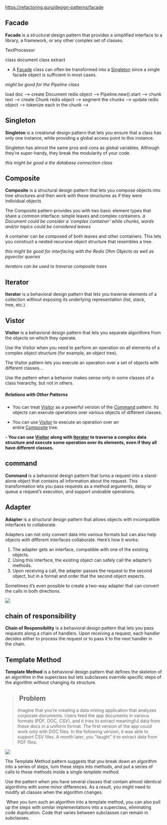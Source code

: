 ---
---


https://refactoring.guru/design-patterns/facade

## Facade

**Facade** is a structural design pattern that provides a simplified interface to a library, a framework, or any other complex set of classes.

TextProcessor

class document
class extract

- A [Facade](https://refactoring.guru/design-patterns/facade) class can often be transformed into a [Singleton](https://refactoring.guru/design-patterns/singleton) since a single facade object is sufficient in most cases.

*might be good for the Pipeline class*

load doc --> create Document redis object --> Pipeline.new().start --> chunk text --> create Chunk redis object --> segment the chunks --> update redis object --> tokenize each in the chunk -->
## Singleton

**Singleton** is a creational design pattern that lets you ensure that a class has only one instance, while providing a global access point to this instance.

Singleton has almost the same pros and cons as global variables. Although they’re super-handy, they break the modularity of your code.

*this might be good a the database connection class*

## Composite

**Composite** is a structural design pattern that lets you compose objects into tree structures and then work with these structures as 
if they were individual objects

The Composite pattern provides you with two basic element types that share a common interface: simple leaves and complex containers. *a Document could be consider a 'complex container' while chunks, words and/or topics could be considered leaves*

A container can be composed of both leaves and other containers. This lets you construct a nested recursive object structure that resembles a tree.

*this might be good for interfacing with the Redis Ohm Objects as well as pgvector queries*

*iterators can be used to traverse composite trees*


## Iterator

**Iterator** is a behavioral design pattern that lets you traverse elements of a collection without exposing its underlying representation (list, stack, tree, etc.).

## Vistor

**Visitor** is a behavioral design pattern that lets you separate algorithms from the objects on which they operate.

Use the Visitor when you need to perform an operation on all elements of a complex object structure (for example, an object tree).

The Visitor pattern lets you execute an operation over a set of objects with different classes...

Use the pattern when a behavior makes sense only in some classes of a class hierarchy, but not in others.

##### Relations with Other Patterns

- You can treat [Visitor](https://refactoring.guru/design-patterns/visitor) as a powerful version of the [Command](https://refactoring.guru/design-patterns/command) pattern. Its objects can execute operations over various objects of different classes.
    
- You can use [Visitor](https://refactoring.guru/design-patterns/visitor) to execute an operation over an entire [Composite](https://refactoring.guru/design-patterns/composite) tree.
    
**- You can use [Visitor](https://refactoring.guru/design-patterns/visitor) along with [Iterator](https://refactoring.guru/design-patterns/iterator) to traverse a complex data structure and execute some operation over its elements, even if they all have different classes.**




## command

**Command** is a behavioral design pattern that turns a request into a stand-alone object that contains all information about the request. This transformation lets you pass requests as a method arguments, delay or queue a request’s execution, and support undoable operations.


## Adapter

**Adapter** is a structural design pattern that allows objects with incompatible interfaces to collaborate.

Adapters can not only convert data into various formats but can also help objects with different interfaces collaborate. Here’s how it works:

1. The adapter gets an interface, compatible with one of the existing objects.
2. Using this interface, the existing object can safely call the adapter’s methods.
3. Upon receiving a call, the adapter passes the request to the second object, but in a format and order that the second object expects.

Sometimes it’s even possible to create a two-way adapter that can convert the calls in both directions.


![](Pasted%20image%2020231005015434.png)


## chain of responsibility 

**Chain of Responsibility** is a behavioral design pattern that lets you pass requests along a chain of handlers. Upon receiving a request, each handler decides either to process the request or to pass it to the next handler in the chain.


## Template Method

**Template Method** is a behavioral design pattern that defines the skeleton of an algorithm in the superclass but lets subclasses override specific steps of the algorithm without changing its structure.


> ##  Problem
> Imagine that you’re creating a data mining application that analyzes corporate documents. Users feed the app documents in various formats (PDF, DOC, CSV), and it tries to extract meaningful data from these docs in a uniform format. 
> The first version of the app could work only with DOC files. In the following version, it was able to support CSV files. A month later, you “taught” it to extract data from PDF files.

![](Pasted%20image%2020231005015604.png)

The Template Method pattern suggests that you break down an algorithm into a series of steps, turn these steps into methods, and put a series of calls to these methods inside a single _template method._

Use the pattern when you have several classes that contain almost identical algorithms with some minor differences. As a result, you might need to modify all classes when the algorithm changes.

 When you turn such an algorithm into a template method, you can also pull up the steps with similar implementations into a superclass, eliminating code duplication. Code that varies between subclasses can remain in subclasses.